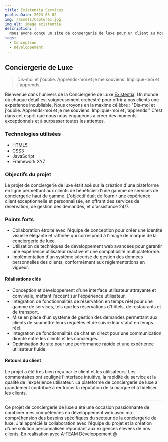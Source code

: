 ```yaml
---
title: Existentia Services 
publishDate: 2023-05-02 
img: /assets/Capture1.jpg
img_alt: image existentia
description: |
  Nous avons conçu un site de consergerie de luxe pour un client au Mozambique, totalement responsive!
tags:
  - Conception
  - Développement
---
```


## Conciergerie de Luxe

> Dis-moi et j'oublie. Apprends-moi et je me souviens. Implique-moi et j'apprends.

Bienvenue dans l'univers de la Conciergerie de Luxe <a href="https://existentiaservices.com/">Existentia</a>. Un monde où chaque détail est soigneusement orchestré pour offrir à nos clients une expérience inoubliable. Nous croyons en la maxime célèbre : "Dis-moi et j'oublie. Apprends-moi et je me souviens. Implique-moi et j'apprends." C'est dans cet esprit que nous nous engageons à créer des moments exceptionnels et à surpasser toutes les attentes.

### Technologies utilisées

- HTML5
- CSS3
- JavaScript
- Framework XYZ

### Objectifs du projet

Le projet de conciergerie de luxe était axé sur la création d'une plateforme en ligne permettant aux clients de bénéficier d'une gamme de services de conciergerie haut de gamme. L'objectif était de fournir une expérience client exceptionnelle et personnalisée, en offrant des services de réservation, de gestion des demandes, et d'assistance 24/7.

### Points forts

- Collaboration étroite avec l'équipe de conception pour créer une identité visuelle élégante et raffinée qui correspond à l'image de marque de la conciergerie de luxe.
- Utilisation de techniques de développement web avancées pour garantir une expérience utilisateur réactive et une compatibilité multiplateforme.
- Implémentation d'un système sécurisé de gestion des données personnelles des clients, conformément aux réglementations en vigueur.

#### Réalisations clés

- Conception et développement d'une interface utilisateur attrayante et conviviale, mettant l'accent sur l'expérience utilisateur.
- Intégration de fonctionnalités de réservation en temps réel pour une gamme de services, tels que les réservations d'hôtels, de restaurants et de transport.
- Mise en place d'un système de gestion des demandes permettant aux clients de soumettre leurs requêtes et de suivre leur statut en temps réel.
- Intégration de fonctionnalités de chat en direct pour une communication directe entre les clients et les concierges.
- Optimisation du site pour une performance rapide et une expérience utilisateur fluide.

#### Retours du client
Le projet a été très bien reçu par le client et les utilisateurs. Les commentaires ont souligné l'interface intuitive, la rapidité du service et la qualité de l'expérience utilisateur. La plateforme de conciergerie de luxe a grandement contribué à renforcer la réputation de la marque et à fidéliser les clients.

---

Ce projet de conciergerie de luxe a été une occasion passionnante de combiner mes compétences en développement web avec ma compréhension des besoins spécifiques du secteur de la conciergerie de luxe. J'ai apprécié la collaboration avec l'équipe du projet et la création d'une solution personnalisée répondant aux exigences élevées de nos clients. En realisation avec A-TEAM Développement @


